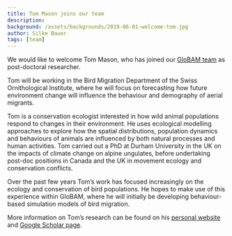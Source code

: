 ```yaml
---
title: Tom Mason joins our team
description: 
background: /assets/backgrounds/2019-06-01-welcome-tom.jpg
author: Silke Bauer
tags: [team]
---
```


We would like to welcome Tom Mason, who has joined our [GloBAM team](/team/) as post-doctoral researcher.

Tom will be working in the Bird Migration Department of the Swiss Ornithological Institute, where he will focus on forecasting how future environment change will influence the behaviour and demography of aerial migrants.

Tom is a conservation ecologist interested in how wild animal populations respond to changes in their environment. He uses ecological modelling approaches to explore how the spatial distributions, population dynamics and behaviours of animals are influenced by both natural processes and human activities. Tom carried out a PhD at Durham University in the UK on the impacts of climate change on alpine ungulates, before undertaking post-doc positions in Canada and the UK in movement ecology and conservation conflicts.

Over the past few years Tom’s work has focused increasingly on the ecology and conservation of bird populations. He hopes to make use of this experience within GloBAM, where he will initially be developing behaviour-based simulation models of bird migration.

More information on Tom’s research can be found on his [personal website](https://tommason.weebly.com/) and [Google Scholar page](https://scholar.google.co.uk/citations?user=gjcjiR4AAAAJ&hl=en).
